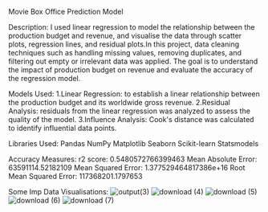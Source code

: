 Movie Box Office Prediction Model

Description:
I used linear regression to model the relationship between the production budget and revenue, and visualise the data through scatter plots, regression lines, and residual plots.In this project, data cleaning techniques such as handling missing values, removing duplicates, and filtering out empty or irrelevant data was applied.  The goal is to understand the impact of production budget on revenue and evaluate the accuracy of the regression model.

Models Used:
1.Linear Regression: to establish a linear relationship between the production budget and its worldwide gross revenue.
2.Residual Analysis: residuals  from the linear regression was analyzed to assess the quality of the model.
3.Influence Analysis: Cook's distance was calculated to identify influential data points.

Libraries Used:
Pandas
NumPy
Matplotlib
Seaborn
Scikit-learn
Statsmodels

Accuracy Measures:
r2 score: 0.5480572766399463
Mean Absolute Error: 63591114.52182109
Mean Squared Error: 1.377529464817386e+16
Root Mean Squared Error: 117368201.1797653

Some Imp Data Visualisations:
![output(3)](https://github.com/smty2018/MindWave/assets/74114936/56e7b831-848d-45d5-8cfc-2d7fe80adbfc)
![download (4)](https://github.com/smty2018/MindWave/assets/74114936/1d4d9460-3eb2-4e25-878f-006c362ddd95)
![download (5)](https://github.com/smty2018/MindWave/assets/74114936/e42071c3-8844-46ec-967c-e71428de4101)
![download (6)](https://github.com/smty2018/MindWave/assets/74114936/ed0062d8-9768-4c49-9b5e-06b61312c469)
![download (7)](https://github.com/smty2018/MindWave/assets/74114936/a3c96884-5b25-4ebd-ac79-ab850e55b822)


